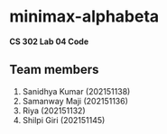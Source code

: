 # minimax-alphabeta
**CS 302 Lab 04 Code**
<br>
## Team members
1. Sanidhya Kumar (202151138)
2. Samanway Maji (202151136)
3. Riya (202151132)
4. Shilpi Giri (202151145)
